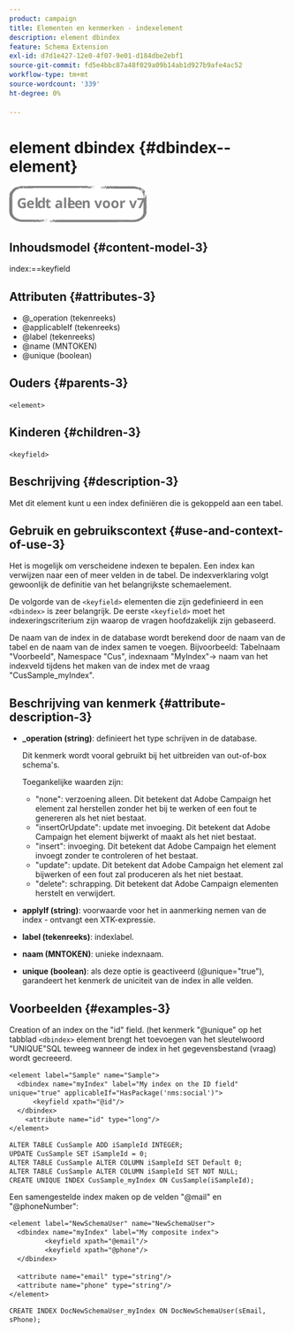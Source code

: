 ```yaml
---
product: campaign
title: Elementen en kenmerken - indexelement
description: element dbindex
feature: Schema Extension
exl-id: d7d1e427-12e0-4f07-9e01-d184dbe2ebf1
source-git-commit: fd5e4bbc87a48f029a09b14ab1d927b9afe4ac52
workflow-type: tm+mt
source-wordcount: '339'
ht-degree: 0%

---
```


# element dbindex {#dbindex--element}

![](../../../assets/v7-only.svg)

## Inhoudsmodel {#content-model-3}

index:==keyfield

## Attributen {#attributes-3}

* @_operation (tekenreeks)
* @applicableIf (tekenreeks)
* @label (tekenreeks)
* @name (MNTOKEN)
* @unique (boolean)

## Ouders {#parents-3}

`<element>`

## Kinderen {#children-3}

`<keyfield>`

## Beschrijving {#description-3}

Met dit element kunt u een index definiëren die is gekoppeld aan een tabel.

## Gebruik en gebruikscontext {#use-and-context-of-use-3}

Het is mogelijk om verscheidene indexen te bepalen. Een index kan verwijzen naar een of meer velden in de tabel. De indexverklaring volgt gewoonlijk de definitie van het belangrijkste schemaelement.

De volgorde van de `<keyfield>` elementen die zijn gedefinieerd in een `<dbindex>` is zeer belangrijk. De eerste `<keyfield>` moet het indexeringscriterium zijn waarop de vragen hoofdzakelijk zijn gebaseerd.

De naam van de index in de database wordt berekend door de naam van de tabel en de naam van de index samen te voegen. Bijvoorbeeld: Tabelnaam &quot;Voorbeeld&quot;, Namespace &quot;Cus&quot;, indexnaam &quot;MyIndex&quot;-> naam van het indexveld tijdens het maken van de index met de vraag &quot;CusSample_myIndex&quot;.

## Beschrijving van kenmerk {#attribute-description-3}

* **_operation (string)**: definieert het type schrijven in de database.

  Dit kenmerk wordt vooral gebruikt bij het uitbreiden van out-of-box schema&#39;s.

  Toegankelijke waarden zijn:

   * &quot;none&quot;: verzoening alleen. Dit betekent dat Adobe Campaign het element zal herstellen zonder het bij te werken of een fout te genereren als het niet bestaat.
   * &quot;insertOrUpdate&quot;: update met invoeging. Dit betekent dat Adobe Campaign het element bijwerkt of maakt als het niet bestaat.
   * &quot;insert&quot;: invoeging. Dit betekent dat Adobe Campaign het element invoegt zonder te controleren of het bestaat.
   * &quot;update&quot;: update. Dit betekent dat Adobe Campaign het element zal bijwerken of een fout zal produceren als het niet bestaat.
   * &quot;delete&quot;: schrapping. Dit betekent dat Adobe Campaign elementen herstelt en verwijdert.

* **applyIf (string)**: voorwaarde voor het in aanmerking nemen van de index - ontvangt een XTK-expressie.
* **label (tekenreeks)**: indexlabel.
* **naam (MNTOKEN)**: unieke indexnaam.
* **unique (boolean)**: als deze optie is geactiveerd (@unique=&quot;true&quot;), garandeert het kenmerk de uniciteit van de index in alle velden.

## Voorbeelden {#examples-3}

Creation of an index on the &quot;id&quot; field. (het kenmerk &quot;@unique&quot; op het tabblad `<dbindex>` element brengt het toevoegen van het sleutelwoord &quot;UNIQUE&quot;SQL teweeg wanneer de index in het gegevensbestand (vraag) wordt gecreeerd.

```
<element label="Sample" name="Sample">
  <dbindex name="myIndex" label="My index on the ID field" unique="true" applicableIf="HasPackage('nms:social')">
      <keyfield xpath="@id"/>
  </dbindex>
    <attribute name="id" type="long"/>
</element>          
```

```
ALTER TABLE CusSample ADD iSampleId INTEGER;
UPDATE CusSample SET iSampleId = 0;
ALTER TABLE CusSample ALTER COLUMN iSampleId SET Default 0;
ALTER TABLE CusSample ALTER COLUMN iSampleId SET NOT NULL; 
CREATE UNIQUE INDEX CusSample_myIndex ON CusSample(iSampleId);
```

Een samengestelde index maken op de velden &quot;@mail&quot; en &quot;@phoneNumber&quot;:

```
<element label="NewSchemaUser" name="NewSchemaUser">
  <dbindex name="myIndex" label="My composite index">
         <keyfield xpath="@email"/>
         <keyfield xpath="@phone"/>
  </dbindex>
  
  <attribute name="email" type="string"/>
  <attribute name="phone" type="string"/>
</element>      
```

```
CREATE INDEX DocNewSchemaUser_myIndex ON DocNewSchemaUser(sEmail, sPhone);
```
